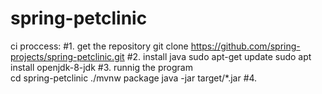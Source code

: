 # spring-petclinic
ci proccess:
#1. get the repository 
git clone https://github.com/spring-projects/spring-petclinic.git
#2. install java 
sudo apt-get update
sudo apt install openjdk-8-jdk
#3. runnig the program  
cd spring-petclinic
./mvnw package
java -jar target/*.jar
#4.
